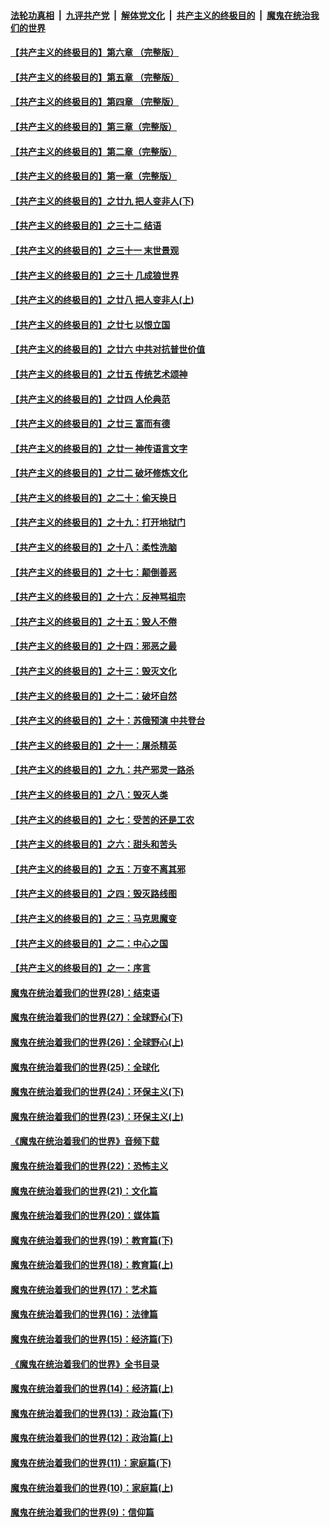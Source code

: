 

####  [法轮功真相](../../../../basic/blob/master/README.md?t=04200530) &nbsp;|&nbsp; [九评共产党](../../../../9ping.md/blob/master/README.md?t=04200530) &nbsp;|&nbsp; [解体党文化](../../../../jtdwh.md/blob/master/README.md?t=04200530)  &nbsp;|&nbsp; [共产主义的终极目的](../../../../gczydzjmd.md/blob/master/README.md?t=04200530) &nbsp;|&nbsp; [魔鬼在统治我们的世界](../../../../mgztzwmdsj.md/blob/master/README.md?t=04200530) 

#### [【共产主义的终极目的】第六章 （完整版）](../pages/nsc422/n11428913.md?t=04200530) 

#### [【共产主义的终极目的】第五章 （完整版）](../pages/nsc422/n11428912.md?t=04200530) 

#### [【共产主义的终极目的】第四章 （完整版）](../pages/nsc422/n11428907.md?t=04200530) 

#### [【共产主义的终极目的】第三章（完整版）](../pages/nsc422/n11428848.md?t=04200530) 

#### [【共产主义的终极目的】第二章（完整版）](../pages/nsc422/n11428831.md?t=04200530) 

#### [【共产主义的终极目的】第一章（完整版）](../pages/nsc422/n11417651.md?t=04200530) 

#### [【共产主义的终极目的】之廿九 把人变非人(下)](../pages/nsc422/n11344140.md?t=04200530) 

#### [【共产主义的终极目的】之三十二 结语](../pages/nsc422/n11360535.md?t=04200530) 

#### [【共产主义的终极目的】之三十一 末世景观](../pages/nsc422/n11351129.md?t=04200530) 

#### [【共产主义的终极目的】之三十 几成狼世界](../pages/nsc422/n11348280.md?t=04200530) 

#### [【共产主义的终极目的】之廿八 把人变非人(上)](../pages/nsc422/n11340492.md?t=04200530) 

#### [【共产主义的终极目的】之廿七 以恨立国](../pages/nsc422/n11336944.md?t=04200530) 

#### [【共产主义的终极目的】之廿六 中共对抗普世价值](../pages/nsc422/n11324785.md?t=04200530) 

#### [【共产主义的终极目的】之廿五 传统艺术颂神](../pages/nsc422/n11296396.md?t=04200530) 

#### [【共产主义的终极目的】之廿四 人伦典范](../pages/nsc422/n11296397.md?t=04200530) 

#### [【共产主义的终极目的】之廿三 富而有德](../pages/nsc422/n11283598.md?t=04200530) 

#### [【共产主义的终极目的】之廿一 神传语言文字](../pages/nsc422/n11263265.md?t=04200530) 

#### [【共产主义的终极目的】之廿二 破坏修炼文化](../pages/nsc422/n11245728.md?t=04200530) 

#### [【共产主义的终极目的】之二十：偷天换日](../pages/nsc422/n11238846.md?t=04200530) 

#### [【共产主义的终极目的】之十九：打开地狱门](../pages/nsc422/n11206376.md?t=04200530) 

#### [【共产主义的终极目的】之十八：柔性洗脑](../pages/nsc422/n11199994.md?t=04200530) 

#### [【共产主义的终极目的】之十七：颠倒善恶](../pages/nsc422/n11179782.md?t=04200530) 

#### [【共产主义的终极目的】之十六：反神骂祖宗](../pages/nsc422/n11166798.md?t=04200530) 

#### [【共产主义的终极目的】之十五：毁人不倦](../pages/nsc422/n11166792.md?t=04200530) 

#### [【共产主义的终极目的】之十四：邪恶之最](../pages/nsc422/n11150249.md?t=04200530) 

#### [【共产主义的终极目的】之十三：毁灭文化](../pages/nsc422/n11135227.md?t=04200530) 

#### [【共产主义的终极目的】之十二：破坏自然](../pages/nsc422/n11135214.md?t=04200530) 

#### [【共产主义的终极目的】之十：苏俄预演 中共登台](../pages/nsc422/n11118424.md?t=04200530) 

#### [【共产主义的终极目的】之十一：屠杀精英](../pages/nsc422/n11118442.md?t=04200530) 

#### [【共产主义的终极目的】之九：共产邪灵一路杀](../pages/nsc422/n11114139.md?t=04200530) 

#### [【共产主义的终极目的】之八：毁灭人类](../pages/nsc422/n11108503.md?t=04200530) 

#### [【共产主义的终极目的】之七：受苦的还是工农](../pages/nsc422/n11101809.md?t=04200530) 

#### [【共产主义的终极目的】之六：甜头和苦头](../pages/nsc422/n11096971.md?t=04200530) 

#### [【共产主义的终极目的】之五：万变不离其邪](../pages/nsc422/n11091285.md?t=04200530) 

#### [【共产主义的终极目的】之四：毁灭路线图](../pages/nsc422/n11086284.md?t=04200530) 

#### [【共产主义的终极目的】之三：马克思魔变](../pages/nsc422/n11061941.md?t=04200530) 

#### [【共产主义的终极目的】之二：中心之国](../pages/nsc422/n11047728.md?t=04200530) 

#### [【共产主义的终极目的】之一：序言](../pages/nsc422/n11086077.md?t=04200530) 

#### [魔鬼在统治着我们的世界(28)：结束语](../pages/nsc422/n10936246.md?t=04200530) 

#### [魔鬼在统治着我们的世界(27)：全球野心(下)](../pages/nsc422/n10928319.md?t=04200530) 

#### [魔鬼在统治着我们的世界(26)：全球野心(上)](../pages/nsc422/n10900318.md?t=04200530) 

#### [魔鬼在统治着我们的世界(25)：全球化](../pages/nsc422/n10788205.md?t=04200530) 

#### [魔鬼在统治着我们的世界(24)：环保主义(下)](../pages/nsc422/n10695307.md?t=04200530) 

#### [魔鬼在统治着我们的世界(23)：环保主义(上)](../pages/nsc422/n10688613.md?t=04200530) 

#### [《魔鬼在统治着我们的世界》音频下载](../pages/nsc422/n10635553.md?t=04200530) 

#### [魔鬼在统治着我们的世界(22)：恐怖主义](../pages/nsc422/n10614727.md?t=04200530) 

#### [魔鬼在统治着我们的世界(21)：文化篇](../pages/nsc422/n10597706.md?t=04200530) 

#### [魔鬼在统治着我们的世界(20)：媒体篇](../pages/nsc422/n10586579.md?t=04200530) 

#### [魔鬼在统治着我们的世界(19)：教育篇(下)](../pages/nsc422/n10564808.md?t=04200530) 

#### [魔鬼在统治着我们的世界(18)：教育篇(上)](../pages/nsc422/n10526970.md?t=04200530) 

#### [魔鬼在统治着我们的世界(17)：艺术篇](../pages/nsc422/n10499093.md?t=04200530) 

#### [魔鬼在统治着我们的世界(16)：法律篇](../pages/nsc422/n10485969.md?t=04200530) 

#### [魔鬼在统治着我们的世界(15)：经济篇(下)](../pages/nsc422/n10469975.md?t=04200530) 

#### [《魔鬼在统治着我们的世界》全书目录](../pages/nsc422/n10464261.md?t=04200530) 

#### [魔鬼在统治着我们的世界(14)：经济篇(上)](../pages/nsc422/n10457370.md?t=04200530) 

#### [魔鬼在统治着我们的世界(13)：政治篇(下)](../pages/nsc422/n10448270.md?t=04200530) 

#### [魔鬼在统治着我们的世界(12)：政治篇(上)](../pages/nsc422/n10444576.md?t=04200530) 

#### [魔鬼在统治着我们的世界(11)：家庭篇(下)](../pages/nsc422/n10440961.md?t=04200530) 

#### [魔鬼在统治着我们的世界(10)：家庭篇(上)](../pages/nsc422/n10435448.md?t=04200530) 

#### [魔鬼在统治着我们的世界(9)：信仰篇](../pages/nsc422/n10432159.md?t=04200530) 

